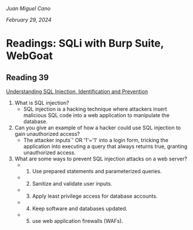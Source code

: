 *Juan Miguel Cano*

*February 29, 2024*

# Readings: SQLi with Burp Suite, WebGoat

## Reading 39
[Understanding SQL Injection, Identification and Prevention](https://www.varonis.com/blog/sql-injection-identification-and-prevention-part-1/)

1. What is SQL injection?
    - SQL injection is a hacking technique where attackers insert malicious SQL code into a web application to manipulate the database.
2. Can you give an example of how a hacker could use SQL injection to gain unauthorized access?
    - The attacker inputs`' OR '1'='1' into a login form, tricking the application into executing a query that always returns true, granting unauthorized access.
3. What are some ways to prevent SQL injection attacks on a web server?
    - 1. Use prepared statements and parameterized queries.
    - 2. Sanitize and validate user inputs.
    - 3. Apply least privilege access for database accounts.
    - 4. Keep software and databases updated.
    - 5. use web application firewalls (WAFs).